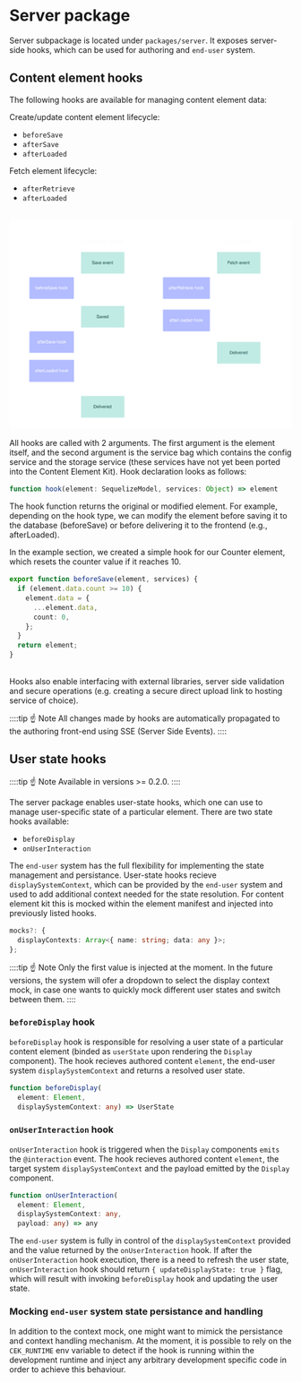 # Server package

Server subpackage is located under `packages/server`. It exposes
server-side hooks, which can be used for authoring and `end-user`
system.

## Content element hooks

The following hooks are available for managing content element data:

Create/update content element lifecycle:
  - `beforeSave`
  - `afterSave`
  - `afterLoaded`

Fetch element lifecycle:
  - `afterRetrieve`
  - `afterLoaded`

\
![Hooks order](./assets/hooks.svg)

All hooks are called with 2 arguments. The first argument is the element itself,
and the second argument is the service bag which contains the config service
and the storage service (these services have not yet been ported into the
Content Element Kit). Hook declaration looks as follows:

```ts
function hook(element: SequelizeModel, services: Object) => element
```

The hook function returns the original or modified element. For example,
depending on the hook type, we can modify the element before saving it to the
database (beforeSave) or before delivering it to the frontend
(e.g., afterLoaded).

In the example section, we created a simple hook for our Counter element, which
resets the counter value if it reaches 10.

```ts
export function beforeSave(element, services) {
  if (element.data.count >= 10) {
    element.data = {
      ...element.data,
      count: 0,
    };
  }
  return element;
}
```
\
Hooks also enable interfacing with external libraries, server side validation
and secure operations (e.g. creating a secure direct upload link to hosting
service of choice).

::::tip ☝️ Note
All changes made by hooks are automatically propagated to the authoring
front-end using SSE (Server Side Events).
::::

## User state hooks

::::tip ☝️ Note
Available in versions >= 0.2.0.
::::

The server package enables user-state hooks, which one can use to manage
user-specific state of a particular element. There are two state hooks available:
  - `beforeDisplay`
  - `onUserInteraction`

The `end-user` system has the full flexibility for implementing the state
management and persistance. User-state hooks recieve `displaySystemContext`,
which can be provided by the `end-user` system and used to add additional context
needed for the state resolution. For content element kit this is
mocked within the element manifest and injected into previously listed hooks.

```ts
mocks?: {
  displayContexts: Array<{ name: string; data: any }>;
};
```
::::tip ☝️ Note
Only the first value is injected at the moment. In the future versions, the
system will ofer a dropdown to select the display context mock, in case one
wants to quickly mock different user states and switch between them.
::::

### `beforeDisplay` hook

`beforeDisplay` hook is responsible for resolving a user state of a particular
content element (binded as `userState` upon rendering the `Display` component).
The hook recieves authored content `element`, the end-user system
`displaySystemContext` and returns a resolved user state.

```ts
function beforeDisplay(
  element: Element,
  displaySystemContext: any) => UserState
```

### `onUserInteraction` hook

`onUserInteraction` hook is triggered when the `Display` components `emits` the
`@interaction` event. The hook recieves authored content `element`, the target
system `displaySystemContext` and the payload emitted by the `Display` component.

```ts
function onUserInteraction(
  element: Element,
  displaySystemContext: any,
  payload: any) => any
```

The `end-user` system is fully in control of the `displaySystemContext` provided
and the value returned by the `onUserInteraction` hook. If after the
`onUserInteraction` hook execution, there is a need to refresh the user state,
`onUserInteraction` hook should return `{ updateDisplayState: true }` flag,
which will result with invoking `beforeDisplay` hook and updating the
user state.

### Mocking `end-user` system state persistance and handling

In addition to the context mock, one might want to mimick the persistance and
context handling mechanism. At the moment, it is possible to rely on the
`CEK_RUNTIME` env variable to detect if the hook is running within the
development runtime and inject any arbitrary development specific code
in order to achieve this behaviour.
